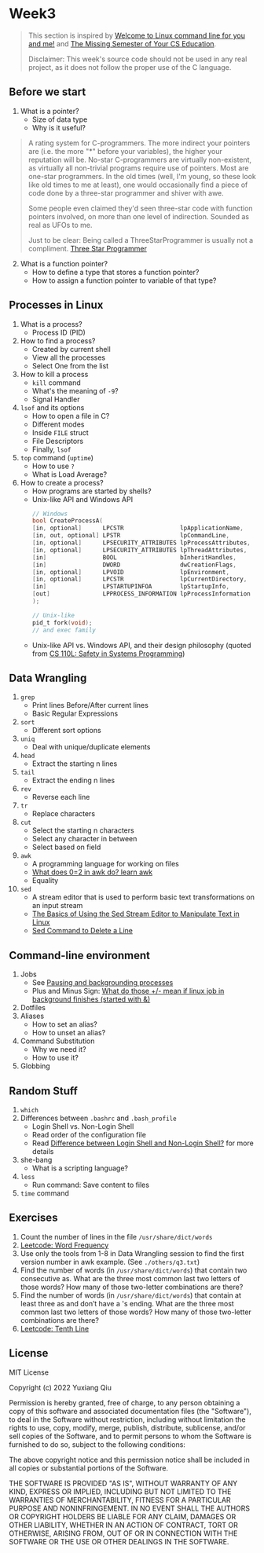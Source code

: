 # Week3

> This section is inspired by [Welcome to Linux command line for you and me!] and [The Missing Semester of Your CS Education].
>
> Disclaimer: This week's source code should not be used in any real project, as it does not follow the proper use of the C language.

[Welcome to Linux command line for you and me!]: https://lym.readthedocs.io/en/latest/index.html "Welcome to Linux command line for you and me!"
[The Missing Semester of Your CS Education]: https://missing.csail.mit.edu/ "The Missing Semester of Your CS Education"

## Before we start

1. What is a pointer?
    - Size of data type
    - Why is it useful?

> A rating system for C-programmers. The more indirect your pointers are (i.e. the more "*" before your variables), the higher your reputation will be. No-star C-programmers are virtually non-existent, as virtually all non-trivial programs require use of pointers. Most are one-star programmers. In the old times (well, I'm young, so these look like old times to me at least), one would occasionally find a piece of code done by a three-star programmer and shiver with awe.
>
> Some people even claimed they'd seen three-star code with function pointers involved, on more than one level of indirection. Sounded as real as UFOs to me.
>
> Just to be clear: Being called a ThreeStarProgrammer is usually not a compliment. [Three Star Programmer]

[Three Star Programmer]: https://wiki.c2.com/?ThreeStarProgrammer "Three Star Programmer"


2. What is a function pointer?
    - How to define a type that stores a function pointer?
    - How to assign a function pointer to variable of that type?


## Processes in Linux

1. What is a process?
    - Process ID (PID)
2. How to find a process?
    - Created by current shell
    - View all the processes
    - Select One from the list
3. How to kill a process
    - `kill` command
    - What's the meaning of `-9`?
    - Signal Handler
4. `lsof` and its options
    - How to open a file in C?
    - Different modes
    - Inside `FILE` struct
    - File Descriptors
    - Finally, `lsof`
5. `top` command (`uptime`)
    - How to use `?`
    - What is Load Average?
6. How to create a process?
    - How programs are started by shells?
    - Unix-like API and Windows API
        ```c
        // Windows
        bool CreateProcessA(
        [in, optional]      LPCSTR                lpApplicationName,
        [in, out, optional] LPSTR                 lpCommandLine,
        [in, optional]      LPSECURITY_ATTRIBUTES lpProcessAttributes,
        [in, optional]      LPSECURITY_ATTRIBUTES lpThreadAttributes,
        [in]                BOOL                  bInheritHandles,
        [in]                DWORD                 dwCreationFlags,
        [in, optional]      LPVOID                lpEnvironment,
        [in, optional]      LPCSTR                lpCurrentDirectory,
        [in]                LPSTARTUPINFOA        lpStartupInfo,
        [out]               LPPROCESS_INFORMATION lpProcessInformation
        );

        // Unix-like
        pid_t fork(void);
        // and exec family
        ```
    - Unix-like API vs. Windows API, and their design philosophy (quoted from [CS 110L: Safety in Systems Programming])

[CS 110L: Safety in Systems Programming]: https://reberhardt.com/cs110l/spring-2020/slides/lecture-07.pdf "CS 110L: Safety in Systems Programming"


## Data Wrangling

1. `grep`
    - Print lines Before/After current lines
    - Basic Regular Expressions
2. `sort`
    - Different sort options
3. `uniq`
    - Deal with unique/duplicate elements
4. `head`
    - Extract the starting n lines
5. `tail`
    - Extract the ending n lines
6. `rev`
    - Reverse each line
7. `tr`
    - Replace characters
8. `cut`
    - Select the starting n characters
    - Select any character in between
    - Select based on field
9. `awk`
    - A programming language for working on files
    - [What does $0=$2 in awk do? learn awk](https://kau.sh/blog/awk-1-oneliner-dollar-explanation/)
    - Equality
10. `sed`
    - A stream editor that is used to perform basic text transformations on an input stream
    - [The Basics of Using the Sed Stream Editor to Manipulate Text in Linux](https://www.digitalocean.com/community/tutorials/the-basics-of-using-the-sed-stream-editor-to-manipulate-text-in-linux)
    - [Sed Command to Delete a Line](https://linuxhint.com/sed-command-to-delete-a-line/)


## Command-line environment

1. Jobs
    - See [Pausing and backgrounding processes](https://missing.csail.mit.edu/2020/command-line)
    - Plus and Minus Sign: [What do those +/- mean if linux job in background finishes (started with &)](https://superuser.com/questions/559211/what-do-those-mean-if-linux-job-in-background-finishes-started-with)
2. Dotfiles
3. Aliases
    - How to set an alias?
    - How to unset an alias?
4. Command Substitution
    - Why we need it?
    - How to use it?
5. Globbing


## Random Stuff

1. `which`
2. Differences between `.bashrc` and `.bash_profile`
    - Login Shell vs. Non-Login Shell
    - Read order of the configuration file
    - Read [Difference between Login Shell and Non-Login Shell?](https://unix.stackexchange.com/questions/38175/difference-between-login-shell-and-non-login-shell) for more details
3. she-bang
    - What is a scripting language?
4. `less`
    - Run command: Save content to files
5. `time` command


## Exercises

1. Count the number of lines in the file `/usr/share/dict/words`
2. [Leetcode: Word Frequency](https://leetcode.com/problems/word-frequency/)
3. Use only the tools from 1-8 in Data Wrangling session to find the first version number in awk example. (See `./others/q3.txt`)
4. Find the number of words (in `/usr/share/dict/words`) that contain two consecutive as. What are the three most common last two letters of those words? How many of those two-letter combinations are there?
5. Find the number of words (in `/usr/share/dict/words`) that contain at least three as and don’t have a 's ending. What are the three most common last two letters of those words? How many of those two-letter combinations are there?
6. [Leetcode: Tenth Line](https://leetcode.com/problems/tenth-line/)


## License

MIT License

Copyright (c) 2022 Yuxiang Qiu

Permission is hereby granted, free of charge, to any person obtaining a copy
of this software and associated documentation files (the "Software"), to deal
in the Software without restriction, including without limitation the rights
to use, copy, modify, merge, publish, distribute, sublicense, and/or sell
copies of the Software, and to permit persons to whom the Software is
furnished to do so, subject to the following conditions:

The above copyright notice and this permission notice shall be included in all
copies or substantial portions of the Software.

THE SOFTWARE IS PROVIDED "AS IS", WITHOUT WARRANTY OF ANY KIND, EXPRESS OR
IMPLIED, INCLUDING BUT NOT LIMITED TO THE WARRANTIES OF MERCHANTABILITY,
FITNESS FOR A PARTICULAR PURPOSE AND NONINFRINGEMENT. IN NO EVENT SHALL THE
AUTHORS OR COPYRIGHT HOLDERS BE LIABLE FOR ANY CLAIM, DAMAGES OR OTHER
LIABILITY, WHETHER IN AN ACTION OF CONTRACT, TORT OR OTHERWISE, ARISING FROM,
OUT OF OR IN CONNECTION WITH THE SOFTWARE OR THE USE OR OTHER DEALINGS IN THE
SOFTWARE.